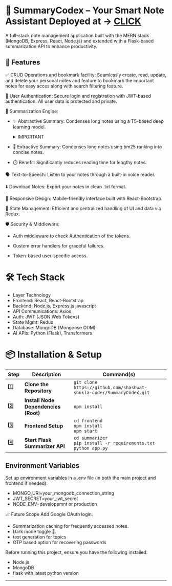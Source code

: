 # 📝 SummaryCodex – Your Smart Note Assistant   Deployed at → [CLICK](https://notecodex-backend.onrender.com/)
A full-stack note management application built with the MERN stack (MongoDB, Express, React, Node.js) and extended with a Flask-based summarization API to enhance productivity.

## 🚀 Features
✅ CRUD Operations and bookmark facility: Seamlessly create, read, update, and delete your personal notes and feature to bookmark the important notes for easy acces along with search filtering feature.

🔐 User Authentication: Secure login and registration with JWT-based authentication. All user data is protected and private.

🧠 Summarization Engine:

- ✨ Abstractive Summary: Condenses long notes using a T5-based deep learning model.
  <details>
  <summary>IMPORTANT</summary>

  ⚠️ **Note**: Not abstractive model not actively deployed due to high RAM usage on free-tier hosting.  
  💻 You can run it on your **local machine** easily by uncommenting out the abstractive logic i did in app.py and the backend controllers , routes.
</details>

- 📌 Extractive Summary: Condenses long notes using bm25 ranking into concise notes.

- ⏱️ Benefit: Significantly reduces reading time for lengthy notes.

🗣️ Text-to-Speech: Listen to your notes through a built-in voice reader.

⬇️ Download Notes: Export your notes in clean .txt format.

📱 Responsive Design: Mobile-friendly interface built with React-Bootstrap.

🔄 State Management: Efficient and centralized handling of UI and data via Redux.

🛡️ Security & Middleware:

- Auth middleware to check Authentication of the tokens.

- Custom error handlers for graceful failures.

- Token-based user-specific access.

# 🛠️ Tech Stack
- Layer	Technology
- Frontend: 	React, React-Bootstrap
- Backend:	Node.js, Express.js javascript
- API Communications:	Axios
- Auth:	JWT (JSON Web Tokens)
- State Mgmt:	Redux
- Database:	MongoDB (Mongoose ODM)
- AI APIs:	Python (Flask), Transformers

# 📦 Installation & Setup
| Step | Description                          | Command(s)                                                                             |
| ---- | ------------------------------------ | -------------------------------------------------------------------------------------- |
| 1️⃣  | **Clone the Repository**             | `git clone https://github.com/shashwat-shukla-coder/SummaryCodex.git` |
| 2️⃣  | **Install Node Dependencies (Root)** | `npm install`                                                                          |
| 3️⃣  | **Frontend Setup**                   | `cd frontend`<br>`npm install`<br>`npm start`                                          |
| 4️⃣  | **Start Flask Summarizer API**       | `cd summarizer`<br>`pip install -r requirements.txt`<br>`python app.py`                |

## Environment Variables
Set up environment variables in a .env file (in both the main project and frontend if needed):
   - MONGO_URI=your_mongodb_connection_string
   - JWT_SECRET=your_jwt_secret
   - NODE_ENV=developemnt or production


📈 Future Scope
Add Google OAuth login.
- Summarization caching for frequently accessed notes.
- Dark mode toggle 🌙.
- text generation for topics
- OTP based option for recovering passwords

Before running this project, ensure you have the following installed:  
- Node.js  
- MongoDB
- flask with latest python version

---
